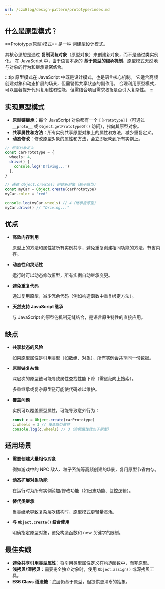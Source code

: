 ```yaml
---
url: /czxBlog/design-pattern/prototype/index.md
---
```

## 什么是原型模式？

\==Prototype(原型)模式== 是一种 创建型设计模式。

其核心思想是通过 **复制现有对象**（原型对象）来创建新对象，而不是通过类实例化。
在 JavaScript 中，由于语言本身的 **基于原型的继承机制**，原型模式天然地与对象的行为和继承紧密结合。

:::tip
原型模式在 JavaScript 中既是设计模式，也是语言核心机制。
它适合高频创建对象和动态扩展的场景，但需警惕共享状态的副作用。
合理利用原型模式，可以显著提升代码复用性和性能，但需结合项目需求权衡是否引入复杂性。
:::

## 实现原型模式

* **原型链继承**：每个 JavaScript 对象都有一个 `[[Prototype]]`（可通过 `__proto__` 或 `Object.getPrototypeOf()` 访问），指向其原型对象。
* **共享属性和方法**：所有实例共享原型对象上的属性和方法，减少重复定义。
* **动态修改**：修改原型对象的属性和方法，会立即反映到所有实例上。

```ts
// 原型对象定义
const carPrototype = {
  wheels: 4,
  drive() {
    console.log('Driving...')
  },
}

// 通过 Object.create() 创建新对象（基于原型）
const myCar = Object.create(carPrototype)
myCar.color = 'red'

console.log(myCar.wheels) // 4（继承自原型）
myCar.drive() // "Driving..."
```

## 优点

* **高效内存利用**

  原型上的方法和属性被所有实例共享，避免重复创建相同功能的方法，节省内存。

* **动态性和灵活性**

  运行时可以动态修改原型，所有实例自动继承变更。

* **避免重复代码**

  通过复用原型，减少冗余代码（例如构造函数中重复绑定方法）。

* **天然支持 JavaScript 继承**

  与 JavaScript 的原型链机制无缝结合，是语言原生特性的直接应用。

## 缺点

* **共享状态的风险**

  如果原型属性是引用类型（如数组、对象），所有实例会共享同一份数据。

* **原型链复杂性**

  深层次的原型链可能导致属性查找性能下降（需逐级向上搜索）。

  多重继承或复杂原型链可能使代码难以维护。

* **覆盖问题**

  实例可以覆盖原型属性，可能导致意外行为：

  ```ts
  const c = Object.create(carPrototype)
  c.wheels = 3 // 覆盖原型属性
  console.log(c.wheels) // 3（实例属性优先于原型）
  ```

## 适用场景

* **需要创建大量相似对象**

  例如游戏中的 NPC 敌人、粒子系统等高频创建的场景，复用原型节省内存。

* **动态扩展对象功能**

  在运行时为所有实例添加/修改功能（如日志功能、监控逻辑）。

* **替代类继承**

  当类继承导致复杂层次结构时，原型模式更轻量灵活。

* **与 `Object.create()` 结合使用**

  明确指定原型对象，避免构造函数和 new 关键字的限制。

## 最佳实践

* **避免共享引用类型属性**：将引用类型属性定义在构造函数中，而非原型。
* **浅拷贝/深拷贝**：需要完全独立对象时，使用 `Object.assign()` 或深拷贝工具。
* **ES6 Class 语法糖**：底层仍基于原型，但提供更清晰的抽象。

